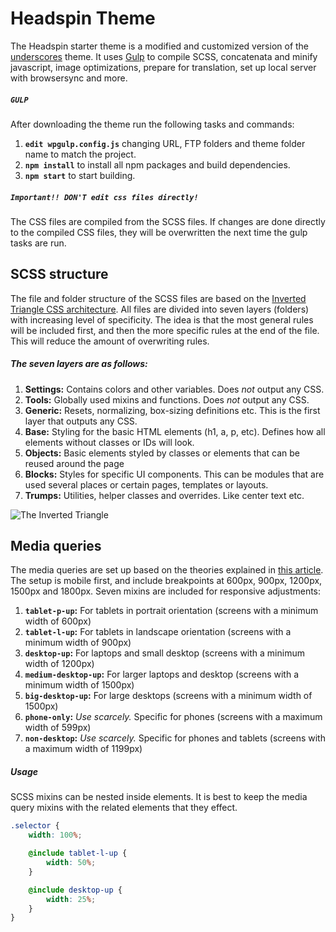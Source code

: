 # Headspin Theme
The Headspin starter theme is a modified and customized version of the [underscores](https://github.com/automattic/_s) theme. It uses [Gulp](https://gulpjs.com/) to compile SCSS, concatenata and minify javascript, image optimizations, prepare for translation, set up local server with browsersync and more.

##### **`GULP`**
After downloading the theme run the following tasks and commands:
1. **`edit wpgulp.config.js`** changing URL, FTP folders and theme folder name to match the project.
2. **`npm install`** to install all npm packages and build dependencies.
3. **`npm start`** to start building.

##### **`Important!! DON'T edit css files directly!`**
The CSS files are compiled from the SCSS files. If changes are done directly to the compiled CSS files, they will be overwritten the next time the gulp tasks are run.

## SCSS structure
The file and folder structure of the SCSS files are based on the [Inverted Triangle CSS architecture](https://www.xfive.co/blog/itcss-scalable-maintainable-css-architecture/).
All files are divided into seven layers (folders) with increasing level of specificity. The idea is that the most general rules will be included first, and then the more specific rules at the end of the file. This will reduce the amount of overwriting rules.

##### The seven layers are as follows:
1. **Settings:** Contains colors and other variables. Does _not_ output any CSS.
2. **Tools:** Globally used mixins and functions. Does _not_ output any CSS.
3. **Generic:** Resets, normalizing, box-sizing definitions etc. This is the first layer that outputs any CSS.
4. **Base:** Styling for the basic HTML elements (h1, a, p, etc). Defines how all elements without classes or IDs will look.
5. **Objects:** Basic elements styled by classes or elements that can be reused around the page
6. **Blocks:** Styles for specific UI components. This can be modules that are used several places or certain pages, templates or layouts.
7. **Trumps:** Utilities, helper classes and overrides. Like center text etc.

![The Inverted Triangle](https://www.xfivecdn.com/xfive/wp-content/uploads/2016/02/10154630/itcss-key-metrics.svg)

## Media queries
The media queries are set up based on the theories explained in [this article](https://www.freecodecamp.org/news/the-100-correct-way-to-do-css-breakpoints-88d6a5ba1862/). The setup is mobile first, and include breakpoints at 600px, 900px, 1200px, 1500px and 1800px. Seven mixins are included for responsive adjustments:
1. **`tablet-p-up`:** For tablets in portrait orientation (screens with a minimum width of 600px)
2. **`tablet-l-up`:** For tablets in landscape orientation (screens with a minimum width of 900px)
3. **`desktop-up`:** For laptops and small desktop (screens with a minimum width of 1200px)
4. **`medium-desktop-up`:** For larger laptops and desktop (screens with a minimum width of 1500px)
5. **`big-desktop-up`:** For large desktops (screens with a minimum width of 1500px)
6. **`phone-only`:** _Use scarcely._ Specific for phones (screens with a maximum width of 599px)
7. **`non-desktop`:** _Use scarcely._ Specific for phones and tablets (screens with a maximum width of 1199px)

##### Usage
SCSS mixins can be nested inside elements. It is best to keep the media query mixins with the related elements that they effect.

```scss
.selector {
    width: 100%;

    @include tablet-l-up {
        width: 50%;
    }

    @include desktop-up {
        width: 25%;
    }
}
```
